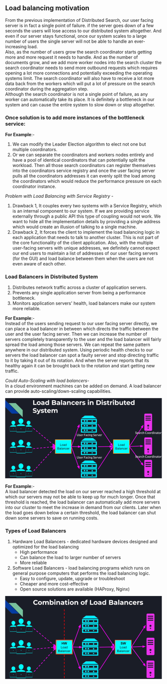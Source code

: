 ## Load balancing motivation

From the previous implementation of Distributed Search, our user facing server is in fact a single point of failure. if
the server goes down of a few seconds the users will lose access to our distributed system altogether. And even if our
server stays functional, once our system scales to a large number of users the single server will not be able to handle
an ever-increasing load. <br />
Also, as the number of users grow the search coordinator starts getting more and more request it needs to handle. And as
the number of documents grow, and we add more worker nodes into the search cluster the search coordinator needs to send
more outbound requests which requires opening a lot more connections and potentially exceeding the operating systems
limit. The search coordinator will also have to receive a lot more data back from the workers which will put a lot of
pressure on the search coordinator during the aggregation step. <br />
Although the search coordinator is not a single point of failure, as any worker can automatically take its place. It is
definitely a bottleneck in our system and can cause the entire system to slow down or stop altogether.

### Once solution is to add more instances of the bottleneck service: <br />

**For Example**:- <br />

1. We can modify the Leader Election algorithm to elect not one but multiple coordinators. <br />
2. Or we can separate the coordinators and workers nodes entirely and have a pool of identical coordinators that can
   potentially split the workload. Then all those search coordinators can register themselves into the coordinators
   service registry and once the user facing server pulls all the coordinators addresses it can evenly split the load
   among the coordinators which would reduce the performance pressure on each coordinator instance.

_Problem with Load Balancing with Service Registry -_ <br />

1. Drawback 1, It couples every two systems with a Service Registry, which is an internal component to our system. If we
   are providing service externally through a public API this type of coupling would not work. We want to hide all the
   implementation details by providing a single address which would create an illusion of talking to a single machine.
2. Drawback 2, It forces the client to implement the load balancing logic in each application that needs to talk to
   another cluster. This is not part of the core functionality of the client application. Also, with the multiple
   user-facing servers with unique addresses, we definitely cannot expect our end users to maintain a list of addresses
   of our user facing servers (for the GUI) and load balance between them when the users are not even aware of each
   other.

### Load Balancers in Distributed System

1. Distributes network traffic across a cluster of application servers.
2. Prevents any single application server from being a performance bottleneck.
3. Monitors application servers' health, load balancers make our system more reliable.

**For Example**:- <br/>
Instead of the users sending request to our user facing server directly, we can place a load balancer in between which
directs the traffic between the user and the user facing server. Then we can increase the number of servers completely
transparently to the user and the load balancer will fairly spread the load among those servers. We can repeat the same
pattern anywhere in our distributed system. Using periodic health checks to our servers the load balancer can spot a
faulty server and stop directing traffic to it by taking it out of its rotation. And when the server reports that its
healthy again it can be brought back to the rotation and start getting new traffic.

_Could Auto-Scaling with load balancers-_ <br />
In a cloud environment machines can be added on demand. A load balancer can provide auto-scaling/down-scaling
capabilities.

![load balancers in distributed system](load-balancers-1.png)

**For Example**:- <br />
A load balancer detected the load on our server reached a high threshold at which our servers may not be able to keep up
for much longer. Once that threshold is reached, the load balancer can automatically add more servers into our cluster
to meet the increase in demand from our clients. Later when the load goes down below a certain threshold, the load
balancer can shut down some servers to save on running costs.

### Types of Load Balancers

1. Hardware Load Balancers - dedicated hardware devices designed and optimized for the load balancing
    * High performance
    * Can balance the load to larger number of servers
    * More reliable
2. Software Load Balancers - load balancing programs which runs on general purpose computers that performs the load
   balancing logic.
    * Easy to configure, update, upgrade or troubleshoot
    * Cheaper and more cost-effective
    * Open source solutions are available (HAProxy, Nginx)

![types of load balancers](load-balancers-2.png)